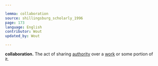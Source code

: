 ```yaml
---

lemma: collaboration
source: shillingsburg_scholarly_1996
page: 173
language: English
contributor: Wout
updated_by: Wout

---
```


**collaboration.** The act of sharing [authority](authority.html) over a [work](work.html) or some portion of it.
